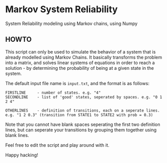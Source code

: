 # Markov System Reliability
System Reliability modeling using Markov chains, using Numpy


## HOWTO

This script can only be used to simulate the behavior of a system that is already modelled using Markov Chains. It basically transforms the problem into a matrix, and solves linear systems of equations in order to reach a solution - by determining the probability of being at a given state in the system.

The default input file name is `input.txt`, and the format is as follows:

```{r}
FIRSTLINE     - number of states. e.g. "4"
SECONDLINE    - list of 'good' states, seperated by spaces. e.g. "0 1 2 4"

OTHERLINES    - definition of transitions, each on a seperate lines. e.g. "1 2 0.3" (transition from STATE1 to STATE2 with prob = 0.3)

```
Note that you cannot have blank spaces seperating the first two definition lines, but can seperate your transitions by grouping them together using blank lines.


Feel free to edit the script and play around with it.

Happy hacking!
